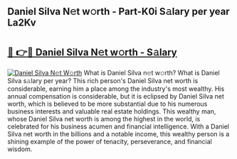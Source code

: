## Daniel Silva N𝚎t w𝚘rth - Part-K0i S𝚊lary per year La2Kv

# <h2><a href="http://gc51x8.nevu.top/?p=Daniel+Silva">🔗 👉🔴 Daniel Silva N𝚎t w𝚘rth - S𝚊lary</a></h2>

[![Daniel Silva N𝚎t W𝚘rth](https://i.imgur.com/Oavwk0R.jpeg)](http://gc51x8.nevu.top/?p=Daniel+Silva)
What is Daniel Silva n𝚎t w𝚘rth? What is Daniel Silva s𝚊lary per year?
This rich person's Daniel Silva net worth is considerable, earning him a place among the industry's most wealthy. His annual compensation is considerable, but it is eclipsed by Daniel Silva net worth, which is believed to be more substantial due to his numerous business interests and valuable real estate holdings. This wealthy man, whose Daniel Silva net worth is among the highest in the world, is celebrated for his business acumen and financial intelligence. With a Daniel Silva net worth in the billions and a notable income, this wealthy person is a shining example of the power of tenacity, perseverance, and financial wisdom.
